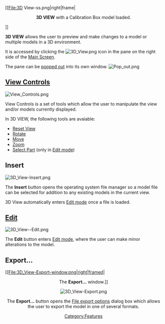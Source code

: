 \[\[<File:3D> View-ss.png|right|frame|

<center>

**3D VIEW** with a Calibration Box model loaded.

</center>

\]\]

**3D VIEW** allows the user to preview and make changes to a model or
multiple models in a 3D environment.

It is accessed by clicking the ![3D\_View.png](http://wiki.mattercontrol.com/images/c/cb/3D_View.png
"http://wiki.mattercontrol.com/images/c/cb/3D_View.png") icon in the pane on the right side of the [Main
Screen](Main_Screen "wikilink").

The pane can be [popped out](Pop_out "wikilink") into its own window.
![Pop\_out.png](http://wiki.mattercontrol.com/images/7/74/Pop_out.png "http://wiki.mattercontrol.com/images/7/74/Pop_out.png")

## [View Controls](View_Controls "wikilink")

![View\_Controls.png](http://wiki.mattercontrol.com/images/b/ba/View_Controls.png "http://wiki.mattercontrol.com/images/b/ba/View_Controls.png")

View Controls is a set of tools which allow the user to manipulate the
view and/or models currently displayed.

In 3D VIEW, the following tools are avaiable:

  - [Reset View](View_Controls#Reset_View "wikilink")
  - [Rotate](View_Controls#Rotate "wikilink")
  - [Move](View_Controls#Move "wikilink")
  - [Zoom](View_Controls#Zoom "wikilink")
  - [Select Part](View_Controls#Select_Part "wikilink") (only in [Edit
    mode](3D_VIEW/Edit "wikilink"))

## Insert

![3D\_View-Insert.png](http://wiki.mattercontrol.com/images/1/13/3D_View-Insert.png "http://wiki.mattercontrol.com/images/1/13/3D_View-Insert.png")

The **Insert** button opens the operating system file manager so a model
file can be selected for addition to any existing models in the current
view.

3D View automatically enters [Edit mode](3D_View/Edit "wikilink") once a
file is loaded.

## [Edit](3D_VIEW/Edit "wikilink")

![3D\_View--Edit.png](http://wiki.mattercontrol.com/images/e/ed/3D_View--Edit.png "http://wiki.mattercontrol.com/images/e/ed/3D_View--Edit.png")

The **Edit** button enters [Edit mode](3D_View/Edit "wikilink"), where
the user can make minor alterations to the
model.  

## Export...

\[\[[File:3D\_View-Export-window.png|right|framed](File:3D_View-Export-window.png%7Cright%7Cframed)|

<center>

The **Export...** window.\]\]

![3D\_View-Export.png](http://wiki.mattercontrol.com/images/e/e5/3D_View-Export.png "http://wiki.mattercontrol.com/images/e/e5/3D_View-Export.png")

The **Export...** button opens the [File export
options](File_export_options "wikilink") dialog box which allows the
user to export the model in one of several formats.

[Category:Features](Category:Features "wikilink")
